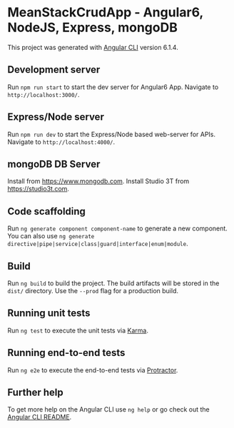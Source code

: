 # MeanStackCrudApp - Angular6, NodeJS, Express, mongoDB

This project was generated with [Angular CLI](https://github.com/angular/angular-cli) version 6.1.4.

## Development server

Run `npm run start` to start the dev server for Angular6 App. Navigate to `http://localhost:3000/`. 

## Express/Node server

Run `npm run dev` to start the Express/Node based web-server for APIs. Navigate to `http://localhost:4000/`.

## mongoDB DB Server

Install from https://www.mongodb.com.
Install Studio 3T from https://studio3t.com.

## Code scaffolding

Run `ng generate component component-name` to generate a new component. You can also use `ng generate directive|pipe|service|class|guard|interface|enum|module`.

## Build

Run `ng build` to build the project. The build artifacts will be stored in the `dist/` directory. Use the `--prod` flag for a production build.

## Running unit tests

Run `ng test` to execute the unit tests via [Karma](https://karma-runner.github.io).

## Running end-to-end tests

Run `ng e2e` to execute the end-to-end tests via [Protractor](http://www.protractortest.org/).

## Further help

To get more help on the Angular CLI use `ng help` or go check out the [Angular CLI README](https://github.com/angular/angular-cli/blob/master/README.md).
